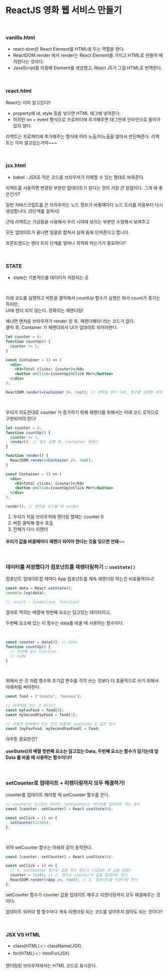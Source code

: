 # ReactJS 영화 웹 서비스 만들기

<br>

### vanilla.html

- react-dom은 React Element를 HTML에 두는 역할을 한다.
- ReactDOM.render 에서 render는 React Element를 가지고 HTML로 만들어 배치한다는 것이다.
- JavaScript를 이용해 Element를 생성했고, React JS가 그걸 HTML로 번역한다.

<br>

### react.html

React는 이미 알고있다!!

- property에 id, style 등을 넣으면 HTML 태그에 넣어준다.
- 하지만 on + event 형식으로 프로퍼티에 추가해주면 태그안에 인라인으로 들어가 있지 않다.

리액트는 프로퍼티에 추가해주는 형식에 따라 노출/미노출을 알아서 판단해준다. 리액트는 이미 알고있는거야~~~

<br>

### jsx.html

- babel : JSX로 적은 코드를 브라우저가 이해할 수 있는 형태로 바꿔준다.

리액트를 사용하면 변경된 부분만 업데이트가 된다는 것이 가장 큰 장점이다. 그게 왜 좋은건가?

일반 자바스크립트를 쓴 브라우저는 노드 정보가 바뀔때마다 노드 트리를 처음부터 다시 생성합니다. (5단계를 걸쳐서)

근데 리액트는 가상돔을 사용해서 우리 시야에 보이는 부분만 수정해서 보여주고

모든 업데이트가 끝나면 일괄로 합쳐서 실제 돔에 던져준다고 합니다.

프론트엔드는 렌더 트리 단계를 얼마나 최적화 하는가가 중요하다!!

<br>

### STATE

- state는 기본적으롤 데이터가 저장되는 곳

<br>

아래 코드를 실행하고 버튼을 클릭해서 countUp 함수가 실행은 되서 count가 증가는 하지만,  
UI에 렌더 되지 않는다. 정확히는 재렌더링!

왜냐면 맨처음 브라우저가 render 된 후, 재렌더해라! 라는 코드가 없다.  
클릭 후, Container 가 재렌더되서 UI가 업데이트 되어야한다.

```jsx
let counter = 0;
function countUp() {
  counter += 1;
}

const Container = () => (
  <div>
    <h3>Total clicks: {couter}</h3>
    <button onClick={countUp}>Click Me!</button>
  </div>
);

ReactDOM.render(<Container />, root); // 맨처음 렌더 이후, 함수를 실행한 후에 업데이트한 내용을 재렌더 하라는 코드가 없음
```

<br>

우리가 의도한대로 counter 가 증가하기 위해 재렌더를 위해서는 아래 코드 로직으로 구현되어야 한다!

```jsx
let counter = 0;
function countUp() {
  counter += 1;
  render(); // 함수 실행 후, Container 재렌더
}

function render() {
  ReactDOM.render(<Container />, root);
}

const Container = () => (
  <div>
    <h3>Total clicks: {couter}</h3>
    <button onClick={countUp}>Click Me!</button>
  </div>
);

render(); // 맨처음 로드될 때 render
```

1. 우리가 처음 브라우저에 렌더링 할때는 counter 0
2. 버튼 클릭해 함수 호출
3. 전체가 다시 리렌더

#### 우리가 값을 바꿀때마다 재렌더 되어야 한다는 것을 잊으면 안돼~~

<br>

### 데이터를 저장했다가 컴포넌트를 재렌더링하기 :: `useState()`

컴포넌트 업데이트할 때마다 App 컴포넌트를 계속 재렌더링 하는건 비효율적이니!

```jsx
const data = React.useState();
console.log(data);

// result : [undefined, function]
```

결과로 찍히는 배열에 첫번째 요소는 담고있는 데이터이고,

두번째 요소에 있는 이 함수는 data를 바꿀 때 사용하는 함수이다.

<br>

```jsx
const counter = data[0]; // data
function countUp() {
  // 두번쨰 요소 function
  // code
}
```

<br>

위에서 쓴 것 처럼 함수와 초기값 변수를 각각 쓰는 것보다 더 효율적으로 쓰기 위해서 아래처럼 써야한다.

```jsx
const food = ["tomato", "banana"];

// 아래처럼 쓰는 것 보다는?
const myFavFood = food[0];
const mySecondFavFood = food[1];

// 이렇게 분해해서 쓰는 것이 효율적! useState 도 같은 방식
const [myFavFood, mySecondFavFood] = food;
```

아무튼 중요한건?

#### useState()의 배열 첫번째 요소는 담고있는 Data, 두번째 요소는 함수가 담기는데 앞 Data 를 바꿀 때 사용하는 함수이다!!

<br>

### setCounter로 업데이트 + 리렌더링까지 모두 해결하기!

counter를 업데이트 해야할 때 setCounter 함수를 쓴다.

```jsx
// counter는 담고있는 데이터, setCounter는 데이터를 업데이트 하는 함수
const [counter, setCounter] = React.useState(0);

const onClick = () => {
  setCounter(12345);
};
```

<br>

위의 setCounter 함수는 아래와 같이 동작한다.

```jsx
const [counter, setCounter] = React.useState(0);

const onClick = () => {
  // 1. setCounter 함수는 값을 하나 받는다 (12345 란 값을 받음)
  counter = 12345; // 2. 함수는 counter의 값을 업데이트 한다
  ReactDOM.render(<App />, root); // 3. 컴포넌트를 리렌더링 한다
};
```

setCounter 함수가 counter 값을 업데이트 해주고 리렌더링까지 모두 해결해주는 것이다.

업데이트 되어야 할 함수마다 계속 리렌더링 되는 코드를 넣어주지 않아도 되는 것이다!!

<br>

### JSX VS HTML

- class(HTML) 👉 className(JSX)
- for(HTML) 👉 htmlFor(JSX)

렌더링된 브라우저에서는 HTML 코드로 표시된다.

<br>

